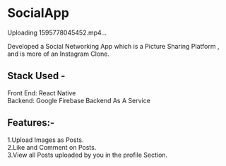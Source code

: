 
# SocialApp
Uploading 1595778045452.mp4…



Developed a Social Networking App which is a Picture Sharing Platform , and is more of an Instagram Clone.

## Stack Used -
Front End: React Native<br />
Backend: Google Firebase Backend As A Service<br />

## Features:-
1.Upload Images as Posts.<br />
2.Like and Comment on Posts.<br />
3.View all Posts uploaded by you in the profile Section.<br />
